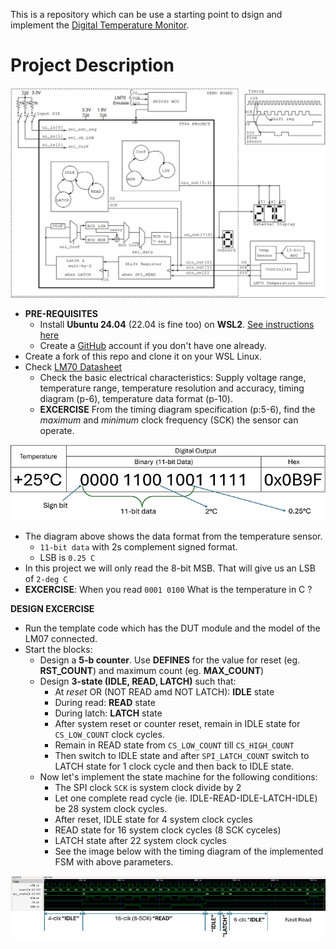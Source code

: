 This is a repository which can be use a starting point to dsign and implement the [Digital Temperature Monitor](https://github.com/silicon-efabless/tt06-silicon-tinytapeout-lm07).

# Project Description

![Block Diagram](docs/tt06-blockdiag.png)

- **PRE-REQUISITES**
  - Install **Ubuntu 24.04** (22.04 is fine too) on **WSL2**. [See instructions here](https://github.com/silicon-vlsi-org/eda-wsl2)
  - Create a [GitHub](https://github.com) account if you don't have one already.
- Create a fork of this repo and clone it on your WSL Linux.
- Check [LM70 Datasheet](docs/datasheet-LM70-TI-tempSensor.pdf)
  - Check the basic electrical characteristics: Supply voltage range, temperature range, temperature resolution and accuracy, timing diagram (p-6), temperature data format (p-10).
  - **EXCERCISE** From the timing diagram specification (p:5-6), find the _maximum_ and _minimum_ clock frequency (SCK) the sensor can operate.

![Temperature Data Format](docs/LM70-temp-data-format.png)

- The diagram above shows the data format from the temperature sensor.
  - `11-bit data` with 2s complement signed format.
  - LSB is `0.25 C`
- In this project we will only read the 8-bit MSB. That will give us an LSB of `2-deg C`
- **EXCERCISE**: When you read `0001 0100` What is the temperature in C ?

**DESIGN EXCERCISE**

- Run the template code which has the DUT module and the model of the LM07 connected.
- Start the blocks:
  - Design a **5-b counter**. Use **DEFINES** for the value for reset (eg. **RST_COUNT**) and maximum count (eg. **MAX_COUNT**)
  - Design **3-state (IDLE, READ, LATCH)**  such that:
    - At _reset_ OR (NOT READ amd NOT LATCH): **IDLE** state
    - During read: **READ** state
    - During latch: **LATCH** state
    - After system reset or counter reset, remain in IDLE state for `CS_LOW_COUNT` clock cycles.
    - Remain in READ state from `CS_LOW_COUNT` till `CS_HIGH_COUNT`
    - Then switch to IDLE state and after `SPI_LATCH_COUNT` switch to LATCH state for 1 clock cycle and then back to IDLE state.
  - Now let's implement the state machine for the following conditions:
    - The SPI clock `SCK` is system clock divide by 2
    - Let one complete read cycle (ie. IDLE-READ-IDLE-LATCH-IDLE) be 28  system clock cycles.
    - After reset, IDLE state for 4 system clock cycles
    - READ state for 16 system clock cycles (8 SCK cyceles)
    - LATCH state after 22 system clock cycles 
    - See the image below with the timing diagram of the implemented FSM with above parameters.

![FSM Timing](docs/FSM-timing-example.png)


